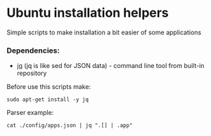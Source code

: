 Ubuntu installation helpers
===========================

Simple scripts to make installation a bit easier of some applications

### Dependencies:

- [jq](http://stedolan.github.io/jq/) (jq is like sed for JSON data) - command line tool from built-in repository

Before use this scripts make:

    sudo apt-get install -y jq
    
Parser example:

    cat ./config/apps.json | jq ".[] | .app"
